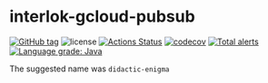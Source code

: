# interlok-gcloud-pubsub

[![GitHub tag](https://img.shields.io/github/tag/adaptris/interlok-gcloud-pubsub.svg)](https://github.com/adaptris/interlok-gcloud-pubsub/tags) ![license](https://img.shields.io/github/license/adaptris/interlok-gcloud-pubsub.svg) [![Actions Status](https://github.com/adaptris/interlok-gcloud-pubsub/workflows/Java%20CI/badge.svg)](https://github.com/adaptris/interlok-gcloud-pubsub/actions) [![codecov](https://codecov.io/gh/adaptris/interlok-gcloud-pubsub/branch/develop/graph/badge.svg)](https://codecov.io/gh/adaptris/interlok-gcloud-pubsub) [![Total alerts](https://img.shields.io/lgtm/alerts/g/adaptris/interlok-gcloud-pubsub.svg?logo=lgtm&logoWidth=18)](https://lgtm.com/projects/g/adaptris/interlok-gcloud-pubsub/alerts/) [![Language grade: Java](https://img.shields.io/lgtm/grade/java/g/adaptris/interlok-gcloud-pubsub.svg?logo=lgtm&logoWidth=18)](https://lgtm.com/projects/g/adaptris/interlok-gcloud-pubsub/context:java)

The suggested name was `didactic-enigma`
